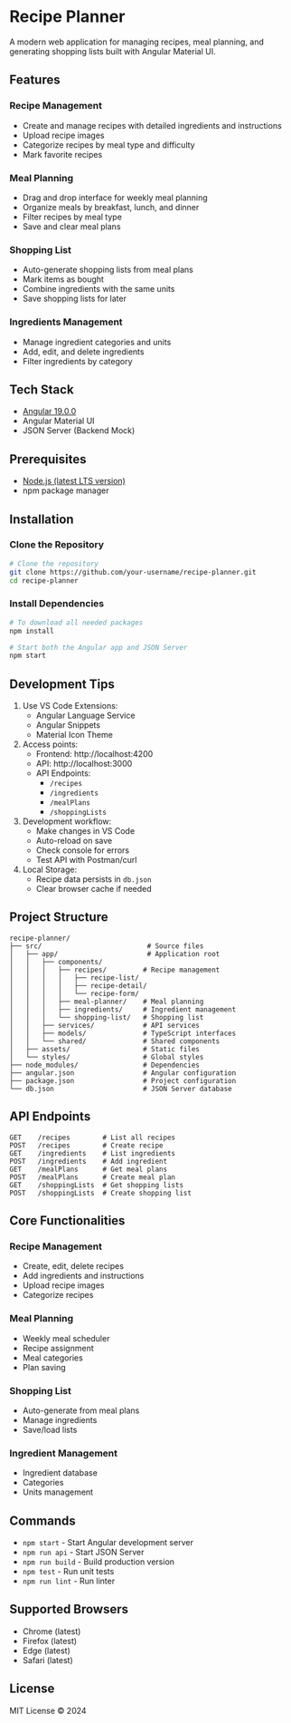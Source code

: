 
# Recipe Planner

A modern web application for managing recipes, meal planning, and generating shopping lists built with Angular Material UI.

## Features

### Recipe Management
- Create and manage recipes with detailed ingredients and instructions
- Upload recipe images
- Categorize recipes by meal type and difficulty
- Mark favorite recipes

### Meal Planning
- Drag and drop interface for weekly meal planning
- Organize meals by breakfast, lunch, and dinner
- Filter recipes by meal type
- Save and clear meal plans

### Shopping List
- Auto-generate shopping lists from meal plans
- Mark items as bought
- Combine ingredients with the same units
- Save shopping lists for later

### Ingredients Management
- Manage ingredient categories and units
- Add, edit, and delete ingredients
- Filter ingredients by category

## Tech Stack

- [Angular 19.0.0](https://angular.dev/tools/cli) 
- Angular Material UI
- JSON Server (Backend Mock)

## Prerequisites

- [Node.js (latest LTS version)](https://nodejs.org/en)
- npm package manager

## Installation

### Clone the Repository
```bash
# Clone the repository
git clone https://github.com/your-username/recipe-planner.git
cd recipe-planner
```

### Install Dependencies
```bash
# To download all needed packages
npm install

# Start both the Angular app and JSON Server
npm start
```

## Development Tips

1. Use VS Code Extensions:
    - Angular Language Service
    - Angular Snippets
    - Material Icon Theme
2. Access points:
    - Frontend:  http://localhost:4200
    - API:  http://localhost:3000
    - API Endpoints:
        - `/recipes`
        - `/ingredients`
        - `/mealPlans`
        - `/shoppingLists`
3. Development workflow:
    - Make changes in VS Code
    - Auto-reload on save
    - Check console for errors
    - Test API with Postman/curl
4. Local Storage:
    - Recipe data persists in `db.json`
    - Clear browser cache if needed

## Project Structure
```
recipe-planner/
├── src/                          # Source files
│   ├── app/                      # Application root
│   │   ├── components/           
│   │   │   ├── recipes/         # Recipe management
│   │   │   │   ├── recipe-list/
│   │   │   │   ├── recipe-detail/
│   │   │   │   └── recipe-form/
│   │   │   ├── meal-planner/    # Meal planning
│   │   │   ├── ingredients/     # Ingredient management
│   │   │   └── shopping-list/   # Shopping list
│   │   ├── services/            # API services
│   │   ├── models/              # TypeScript interfaces
│   │   └── shared/              # Shared components
│   ├── assets/                  # Static files
│   └── styles/                  # Global styles
├── node_modules/                # Dependencies
├── angular.json                 # Angular configuration
├── package.json                 # Project configuration
└── db.json                      # JSON Server database
```

## API Endpoints
```http
GET    /recipes        # List all recipes
POST   /recipes        # Create recipe
GET    /ingredients    # List ingredients
POST   /ingredients    # Add ingredient
GET    /mealPlans      # Get meal plans
POST   /mealPlans      # Create meal plan
GET    /shoppingLists  # Get shopping lists
POST   /shoppingLists  # Create shopping list
```

## Core Functionalities

### Recipe Management
- Create, edit, delete recipes
- Add ingredients and instructions
- Upload recipe images
- Categorize recipes

### Meal Planning
- Weekly meal scheduler
- Recipe assignment
- Meal categories
- Plan saving

### Shopping List
- Auto-generate from meal plans
- Manage ingredients
- Save/load lists

### Ingredient Management
- Ingredient database
- Categories
- Units management

## Commands

- `npm start` - Start Angular development server
- `npm run api` - Start JSON Server
- `npm run build` - Build production version
- `npm test` - Run unit tests
- `npm run lint` - Run linter

## Supported Browsers

- Chrome (latest)
- Firefox (latest)
- Edge (latest)
- Safari (latest)

## License

MIT License © 2024
